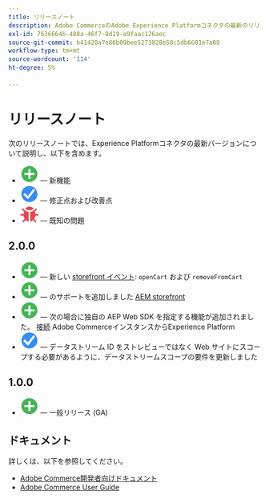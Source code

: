 ```yaml
---
title: リリースノート
description: Adobe CommerceのAdobe Experience Platformコネクタの最新のリリース情報です。
exl-id: 7636664b-488a-46f7-8d19-a9faac126aec
source-git-commit: b41428a7e86b09bee5273828e58c5db6601e7a09
workflow-type: tm+mt
source-wordcount: '114'
ht-degree: 5%

---
```


# リリースノート

次のリリースノートでは、Experience Platformコネクタの最新バージョンについて説明し、以下を含めます。

* ![新規](../assets/new.svg)  — 新機能
* ![修正点](../assets/fix.svg)  — 修正点および改善点
* ![バグ](../assets/bug.svg)  — 既知の問題

## 2.0.0

* ![新規](../assets/new.svg)  — 新しい [storefront イベント](events.md): `openCart` および `removeFromCart`
* ![新規](../assets/new.svg)  — のサポートを追加しました [AEM storefront](overview.md#aem-support)
* ![新規](../assets/new.svg)  — 次の場合に独自の AEP Web SDK を指定する機能が追加されました。 [接続](connect-data.md) Adobe CommerceインスタンスからExperience Platform
* ![修正点](../assets/fix.svg)  — データストリーム ID をストレビューではなく Web サイトにスコープする必要があるように、データストリームスコープの要件を更新しました

## 1.0.0

* ![新規](../assets/new.svg)  — 一般リリース (GA)

## ドキュメント

詳しくは、以下を参照してください。

* [Adobe Commerce開発者向けドキュメント](https://devdocs.magento.com/)
* [Adobe Commerce User Guide](https://docs.magento.com/user-guide/)
